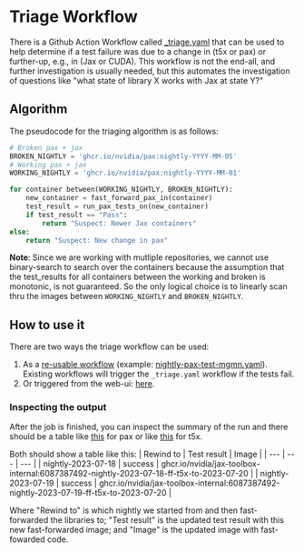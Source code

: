 # Triage Workflow

There is a Github Action Workflow called [_triage.yaml](../.github/workflows/_triage.yaml) that can
be used to help determine if a test failure was due to a change in (t5x or pax) or further-up, e.g., in (Jax or CUDA). This workflow is not the end-all, and further investigation is usually needed, 
but this automates the investigation of questions like "what state of library X works with Jax at state Y?"


## Algorithm
The pseudocode for the triaging algorithm is as follows:
```python
# Broken pax + jax
BROKEN_NIGHTLY = 'ghcr.io/nvidia/pax:nightly-YYYY-MM-05'
# Working pax + jax
WORKING_NIGHTLY = 'ghcr.io/nvidia/pax:nightly-YYYY-MM-01'

for container between(WORKING_NIGHTLY, BROKEN_NIGHTLY):
    new_container = fast_forward_pax_in(container)
    test_result = run_pax_tests_on(new_container)
    if test_result == "Pass":
        return "Suspect: Newer Jax containers"
else:
    return "Suspect: New change in pax"
```

__Note__: Since we are working with mutliple repositories, we cannot use binary-search to search over
the containers because the assumption that the test_results for all containers between the working and broken is monotonic, is not guaranteed. So the only logical choice is to linearly scan thru the
images between `WORKING_NIGHTLY` and `BROKEN_NIGHTLY`.

## How to use it
There are two ways the triage workflow can be used:

1. As a [re-usable workflow](https://docs.github.com/en/actions/using-workflows/reusing-workflows)
(example: [nightly-pax-test-mgmn.yaml](../.github/workflows/nightly-pax-test-mgmn.yaml)). Existing
workflows will trigger the `_triage.yaml` workflow if the tests fail.
2. Or triggered from the web-ui: [here](https://github.com/NVIDIA/JAX-Toolbox/actions/workflows/_triage.yaml).

### Inspecting the output
After the job is finished, you can inspect the summary of the run and there should be a table
like [this](https://github.com/NVIDIA/JAX-Toolbox/actions/runs/6089563249#summary-16523914207) for pax
or like [this](https://github.com/NVIDIA/JAX-Toolbox/actions/runs/6087387492#summary-16516484677) for t5x.

Both should show a table like this:
| Rewind to | Test result | Image |
| --- | --- | --- |
| nightly-2023-07-18 | success | ghcr.io/nvidia/jax-toolbox-internal:6087387492-nightly-2023-07-18-ff-t5x-to-2023-07-20 |
| nightly-2023-07-19 | success | ghcr.io/nvidia/jax-toolbox-internal:6087387492-nightly-2023-07-19-ff-t5x-to-2023-07-20 |

Where "Rewind to" is which nightly we started from and then fast-forwarded the libraries to;
"Test result" is the updated test result with this new fast-forwarded image; and "Image" is
the updated image with fast-fowarded code.